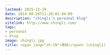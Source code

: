 ```yaml
---
lastmod: 2015-12-19
date: 2014-08-26T11:20:02-04:00
description: "chingli’s personal blog"
sitelink: http://www.chingli.com/
tags:
- personal
- blog
image: chingli.jpg
title: <span lang="zh-CN">青砾</span> (chingli)
---
```


